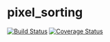 # pixel_sorting

[![Build Status](https://travis-ci.org/henne90gen/pixel_sorting)](https://travis-ci.org/henne90gen/pixel_sorting.svg?branch=master)
[![Coverage Status](https://coveralls.io/repos/github/henne90gen/pixel_sorting/badge.svg?branch=master)](https://coveralls.io/github/henne90gen/pixel_sorting?branch=master)
